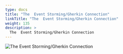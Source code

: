 ```yaml
---
type: docs
title: "The  Event Storming/Gherkin Connection"
linkTitle: "The  Event Storming/Gherkin Connection"
weight: 135
description: >
  The  Event Storming/Gherkin Connection
---
```


![The  Event Storming/Gherkin Connection](/images/bootcamp-slides/microservices-bootcamp/Slide135.PNG)
